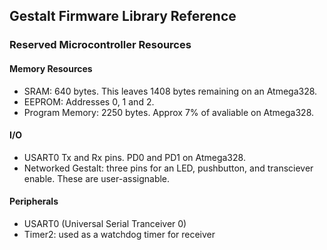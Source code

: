## Gestalt Firmware Library Reference
### Reserved Microcontroller Resources

#### Memory Resources
- SRAM: 640 bytes. This leaves 1408 bytes remaining on an Atmega328.
- EEPROM: Addresses 0, 1 and 2.
- Program Memory: 2250 bytes. Approx 7% of avaliable on Atmega328.

#### I/O
- USART0 Tx and Rx pins. PD0 and PD1 on Atmega328.
- Networked Gestalt: three pins for an LED, pushbutton, and transciever enable. These are user-assignable.

#### Peripherals
- USART0 (Universal Serial Tranceiver 0)
- Timer2: used as a watchdog timer for receiver
